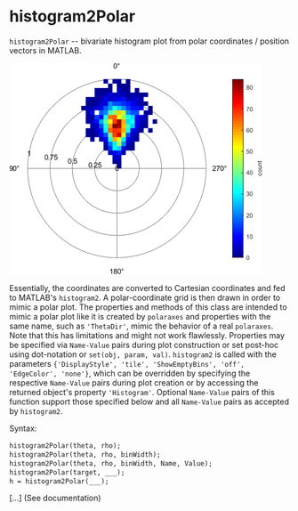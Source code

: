 # histogram2Polar
`histogram2Polar` -- bivariate histogram plot from polar coordinates / position vectors in MATLAB.

![](exampleHistogram2Polar.png )

Essentially, the coordinates are converted to Cartesian coordinates and fed to
MATLAB's `histogram2`. A polar-coordinate grid is then drawn in order to mimic a polar plot.
The properties and methods of this class are intended to mimic a polar plot like it
is created by `polaraxes` and properties with the same name, such as `'ThetaDir'`, mimic
the behavior of a real `polaraxes`. Note that this has limitations and might not work
flawlessly. Properties may be specified via `Name-Value` pairs during plot
construction or set post-hoc using dot-notation or `set(obj, param, val)`. `histogram2`
is called with the parameters `{'DisplayStyle', 'tile', 'ShowEmptyBins', 'off',
'EdgeColor', 'none'}`, which can be overridden by specifying the respective
`Name-Value` pairs during plot creation or by accessing the returned object's property
`'Histogram'`. Optional `Name-Value` pairs of this function support those specified
below and all `Name-Value` pairs as accepted by `histogram2`.

Syntax:

    histogram2Polar(theta, rho);
    histogram2Polar(theta, rho, binWidth);
    histogram2Polar(theta, rho, binWidth, Name, Value);
    histogram2Polar(target, ___);
    h = histogram2Polar(___);

[...] (See documentation)
